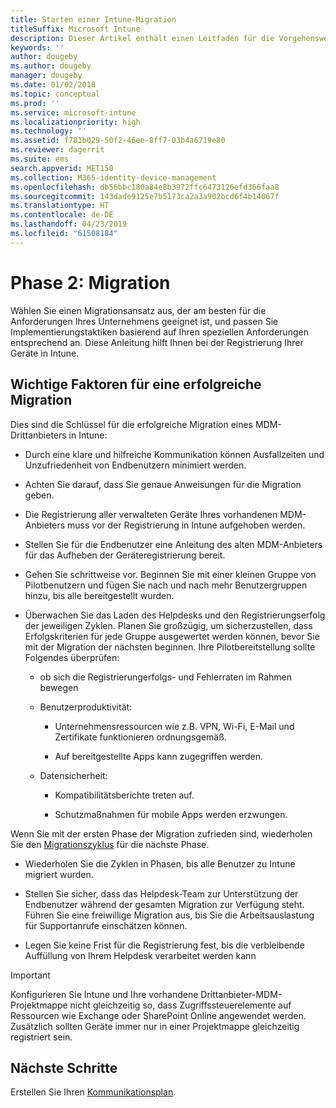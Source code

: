 ```yaml
---
title: Starten einer Intune-Migration
titleSuffix: Microsoft Intune
description: Dieser Artikel enthält einen Leitfaden für die Vorgehensweise beim Starten einer Migrationskampagne zu Microsoft Intune.
keywords: ''
author: dougeby
ms.author: dougeby
manager: dougeby
ms.date: 01/02/2018
ms.topic: conceptual
ms.prod: ''
ms.service: microsoft-intune
ms.localizationpriority: high
ms.technology: ''
ms.assetid: f781b029-50f2-46ee-8ff7-03b4a6719e80
ms.reviewer: dagerrit
ms.suite: ems
search.appverid: MET150
ms.collection: M365-identity-device-management
ms.openlocfilehash: db56bbc180a84e8b3972ffc6473126efd366faa8
ms.sourcegitcommit: 143dade9125e7b5173ca2a3a902bcd6f4b14067f
ms.translationtype: HT
ms.contentlocale: de-DE
ms.lasthandoff: 04/23/2019
ms.locfileid: "61508184"
---
```

# <a name="phase-2-migration-campaign"></a>Phase 2: Migration

Wählen Sie einen Migrationsansatz aus, der am besten für die Anforderungen Ihres Unternehmens geeignet ist, und passen Sie Implementierungstaktiken basierend auf Ihren speziellen Anforderungen entsprechend an. Diese Anleitung hilft Ihnen bei der Registrierung Ihrer Geräte in Intune.

## <a name="keys-to-a-successful-migration"></a>Wichtige Faktoren für eine erfolgreiche Migration

Dies sind die Schlüssel für die erfolgreiche Migration eines MDM-Drittanbieters in Intune:

-   Durch eine klare und hilfreiche Kommunikation können Ausfallzeiten und Unzufriedenheit von Endbenutzern minimiert werden.

-   Achten Sie darauf, dass Sie genaue Anweisungen für die Migration geben.

-   Die Registrierung aller verwalteten Geräte Ihres vorhandenen MDM-Anbieters muss vor der Registrierung in Intune aufgehoben werden.

-   Stellen Sie für die Endbenutzer eine Anleitung des alten MDM-Anbieters für das Aufheben der Geräteregistrierung bereit.

-   Gehen Sie schrittweise vor. Beginnen Sie mit einer kleinen Gruppe von Pilotbenutzern und fügen Sie nach und nach mehr Benutzergruppen hinzu, bis alle bereitgestellt wurden.

-   Überwachen Sie das Laden des Helpdesks und den Registrierungserfolg der jeweiligen Zyklen. Planen Sie großzügig, um sicherzustellen, dass Erfolgskriterien für jede Gruppe ausgewertet werden können, bevor Sie mit der Migration der nächsten beginnen. Ihre Pilotbereitstellung sollte Folgendes überprüfen:

    -   ob sich die Registrierungerfolgs- und Fehlerraten im Rahmen bewegen

    -   Benutzerproduktivität:

        -   Unternehmensressourcen wie z.B. VPN, Wi-Fi, E-Mail und Zertifikate funktionieren ordnungsgemäß.

        -   Auf bereitgestellte Apps kann zugegriffen werden.

    -   Datensicherheit:

        -   Kompatibilitätsberichte treten auf.

        -   Schutzmaßnahmen für mobile Apps werden erzwungen.

Wenn Sie mit der ersten Phase der Migration zufrieden sind, wiederholen Sie den [Migrationszyklus](migration-guide-cycle.md) für die nächste Phase.

-   Wiederholen Sie die Zyklen in Phasen, bis alle Benutzer zu Intune migriert wurden.

-   Stellen Sie sicher, dass das Helpdesk-Team zur Unterstützung der Endbenutzer während der gesamten Migration zur Verfügung steht. Führen Sie eine freiwillige Migration aus, bis Sie die Arbeitsauslastung für Supportanrufe einschätzen können.

-   Legen Sie keine Frist für die Registrierung fest, bis die verbleibende Auffüllung von Ihrem Helpdesk verarbeitet werden kann

> [!IMPORTANT]
> Konfigurieren Sie Intune und Ihre vorhandene Drittanbieter-MDM-Projektmappe nicht gleichzeitig so, dass Zugriffssteuerelemente auf Ressourcen wie Exchange oder SharePoint Online angewendet werden. Zusätzlich sollten Geräte immer nur in einer Projektmappe gleichzeitig registriert sein.

## <a name="next-steps"></a>Nächste Schritte

Erstellen Sie Ihren [Kommunikationsplan](migration-guide-communication-plan.md).
